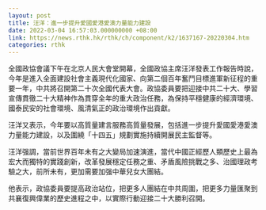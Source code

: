 ```yaml
---
layout: post
title: 汪洋：進一步提升愛國愛港愛澳力量能力建設
date: 2022-03-04 16:57:03.000000000 +08:00
link: https://news.rthk.hk/rthk/ch/component/k2/1637167-20220304.htm
categories: rthk
---
```


全國政協會議下午在北京人民大會堂開幕，全國政協主席汪洋發表工作報告時說，今年是進入全面建設社會主義現代化國家、向第二個百年奮鬥目標進軍新征程的重要一年，中共將召開第二十次全國代表大會。政協委員要把迎接中共二十大、學習宣傳貫徹二十大精神作為貫穿全年的重大政治任務，為保持平穩健康的經濟環境、國泰民安的社會環境、風清氣正的政治環境作出貢獻。

汪洋又表示，今年要以高質量建言服務高質量發展，包括進一步提升愛國愛港愛澳力量能力建設，以及圍繞「十四五」規劃實施持續開展民主監督等。

汪洋强調，當前世界百年未有之大變局加速演進，當代中國正經歷人類歷史上最為宏大而獨特的實踐創新，改革發展穩定任務之重、矛盾風險挑戰之多、治國理政考驗之大，前所未有，更加需要加强中華兒女大團結。

他表示，政協委員要提高政治站位，把更多人團結在中共周圍，把更多力量匯聚到共襄復興偉業的歷史進程之中，以實際行動迎接二十大勝利召開。
